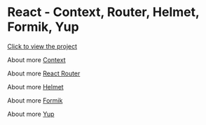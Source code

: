 # React - Context, Router, Helmet, Formik, Yup

[Click to view the project](https://react-formik-yup.vercel.app/)

About more [Context](https://reactjs.org/docs/context.html)

About more [React Router](https://reactrouter.com/docs/en/v6/getting-started/overview)

About more [Helmet](https://github.com/nfl/react-helmet)

About more [Formik](https://formik.org/)

About more [Yup](https://github.com/jquense/yup)
